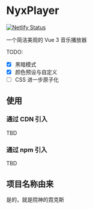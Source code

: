# NyxPlayer

[![Netlify Status](https://api.netlify.com/api/v1/badges/4e2759ea-b698-4dc2-81b4-3c88d8fd997b/deploy-status)](https://app.netlify.com/sites/unique-gnome-214f06/deploys)

一个简洁美观的 Vue 3 音乐播放器

TODO:

- [x] 黑暗模式
- [x] 颜色预设与自定义
- [ ] CSS 进一步原子化

## 使用

### 通过 CDN 引入

TBD

### 通过 npm 引入

TBD

## 项目名称由来

是的，就是院神的霓克斯

